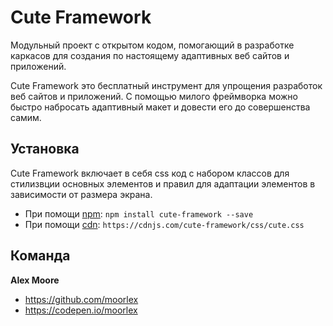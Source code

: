 # Cute Framework

Модульный проект с открытом кодом, помогающий в разработке каркасов для создания по настоящему адаптивных веб сайтов и приложений.

Cute Framework это бесплатный инструмент для упрощения разработок веб сайтов и приложений. С помощью милого фреймворка можно быстро набросать адаптивный макет и довести его до совершенства самим.


## Установка

Cute Framework включает в себя css код с набором классов для стилизвции основных элементов и правил для адаптации элементов в зависимости от размера экрана.

- При помощи [npm](https://www.npmjs.com/): `npm install cute-framework --save`
- При помощи [cdn](https://cdnjs.com/): `https://cdnjs.com/cute-framework/css/cute.css`


## Команда

**Alex Moore**
- https://github.com/moorlex
- https://codepen.io/moorlex
